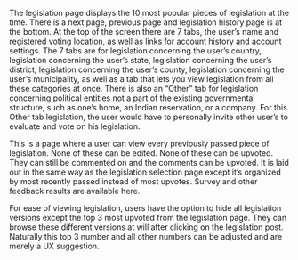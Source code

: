 The legislation page displays the 10 most popular pieces of legislation at the time. There is a next page, previous page and legislation history page is at the bottom. At the top of the screen there are 7 tabs, the user’s name and registered voting location, as well as links for account history and account settings. The 7 tabs are for legislation concerning the user’s country, legislation concerning the user’s state, legislation concerning the user’s district, legislation concerning the user’s county, legislation concerning the user’s municipality, as well as a tab that lets you view legislation from all these categories at once. There is also an “Other” tab for legislation concerning political entities not a part of the existing governmental structure, such as one’s home, an Indian reservation, or a company. For this Other tab legislation, the user would have to personally invite other user’s to evaluate and vote on his legislation.

This is a page where a user can view every previously passed piece of legislation. None of these can be edited. None of these can be upvoted. They can still be commented on and the comments can be upvoted. It is laid out in the same way as the legislation selection page except it’s organized by most recently passed instead of most upvotes. Survey and other feedback results are available here.

For ease of viewing legislation, users have the option to hide all legislation versions except the top 3 most upvoted from the legislation page. They can browse these different versions at will after clicking on the legislation post. Naturally this top 3 number and all other numbers can be adjusted and are merely a UX suggestion.